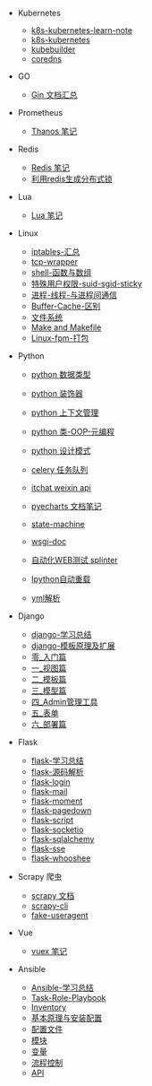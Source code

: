 * Kubernetes
  * [k8s-kubernetes-learn-note](/documents/kubernetes/k8s-kubernetes-learn-note)
  * [k8s-kubernetes](/documents/kubernetes/k8s-kubernetes)
  * [kubebuilder](/documents/kubernetes/kubebuilder)
  * [coredns](/documents/kubernetes/coredns)
* GO
  * [Gin 文档汇总](/documents/go/gin)
* Prometheus
  * [Thanos 笔记](/documents/prometheus/thanos)
* Redis
  * [Redis 笔记](/documents/redis/redis-note)
  * [利用redis生成分布式锁](/documents/redis/利用redis生成分布式锁)
* Lua
  * [Lua 笔记](/documents/lua/lua-note)
* Linux
  * [iptables-汇总](documents/linux/linux-iptables-汇总)
  * [tcp-wrapper](documents/linux/linux-tcp-wrapper)
  * [shell-函数与数组](documents/linux/linux-shell-函数与数组)
  * [特殊用户权限-suid-sgid-sticky](documents/linux/linux-特殊用户权限-suid-sgid-sticky)
  * [进程-线程-与进程间通信](documents/linux/linux-进程-线程-与进程间通信)
  * [Buffer-Cache-区别](documents/linux/linux-Buffer-Cache-区别)
  * [文件系统](documents/linux/linux-文件系统)
  * [Make and Makefile](documents/linux/make-and-makefile)
  * [Linux-fpm-打包](documents/linux/Linux-fpm-打包)
* Python
  * [python 数据类型](documents/python/python-数据类型)
  * [python 装饰器](documents/python/Python-装饰器)
  * [python 上下文管理](documents/python/Python-上下文管理)
  * [python 类-OOP-元编程](documents/python/python-类-OOP-元编程)
  * [python 设计模式](documents/python/python-设计模式)

  * [celery 任务队列](documents/python/python-celery-任务队列)
  * [itchat weixin api](documents/python/python-itchat-weixin-api)
  * [pyecharts 文档笔记](documents/python/python-pyecharts-文档笔记)
  * [state-machine](documents/python/python-state-machine)
  * [wsgi-doc](documents/python/python-wsgi-doc)
  * [自动化WEB测试 splinter](documents/python/splinter)
  
  * [Ipython自动重载](documents/python/python-Ipython自动重载)
  * [yml解析](documents/python/python-yml解析)
  
* Django
  * [django-学习总结](/documents/django/django-学习总结)
  * [django-模板原理及扩展](/documents/django/django-模板原理及扩展)
  * [零_入门篇](/documents/django/django之零--入门篇)
  * [一_视图篇](/documents/django/django之一--视图篇)
  * [二_模板篇](/documents/django/django之二--模板篇)
  * [三_模型篇](/documents/django/django之三--模型篇)
  * [四_Admin管理工具](/documents/django/django之四--Admin管理工具)
  * [五_表单](/documents/django/django之五--表单)
  * [六_部署篇](/documents/django/django之六--部署篇)
* Flask
  * [flask-学习总结](/documents/flask/flask-学习总结)
  * [flask-源码解析](/documents/flask/flask-源码解析)
  * [flask-login](/documents/flask/flaskExt--flask-login)
  * [flask-mail](/documents/flask/flaskExt--flask-mail)
  * [flask-moment](/documents/flask/flaskExt--flask-moment)
  * [flask-pagedown](/documents/flask/flaskExt--flask-pagedown)
  * [flask-script](/documents/flask/flaskExt--flask-script)
  * [flask-socketio](/documents/flask/flaskExt--flask-socketio)
  * [flask-sqlalchemy](/documents/flask/flaskExt--flask-sqlalchemy)
  * [flask-sse](/documents/flask/flaskExt--flask-sse)
  * [flask-whooshee](/documents/flask/flaskExt--flask-whooshee)
* Scrapy 爬虫
  * [scrapy 文档](documents/scrapy/scrapy)
  * [scrapy-cli](documents/scrapy/scrapy-cli)
  * [fake-useragent](documents/scrapy/fake-useragent)
* Vue
  * [vuex 笔记](documents/vue/vuex-note)
* Ansible
  * [Ansible-学习总结](/documents/ansible/Ansible-学习总结)  
  * [Task-Role-Playbook](/documents/ansible/Ansible-task-role-playbook)
  * [Inventory](/documents/ansible/Ansible-Inventory)
  * [基本原理与安装配置](/documents/ansible/Ansible-基本原理与安装配置)
  * [配置文件](/documents/ansible/Ansible-配置文件)
  * [模块](/documents/ansible/Ansible-模块)
  * [变量](/documents/ansible/Ansible-变量)
  * [流程控制](/documents/ansible/Ansible-流程控制)
  * [API](/documents/ansible/Ansible-API)
